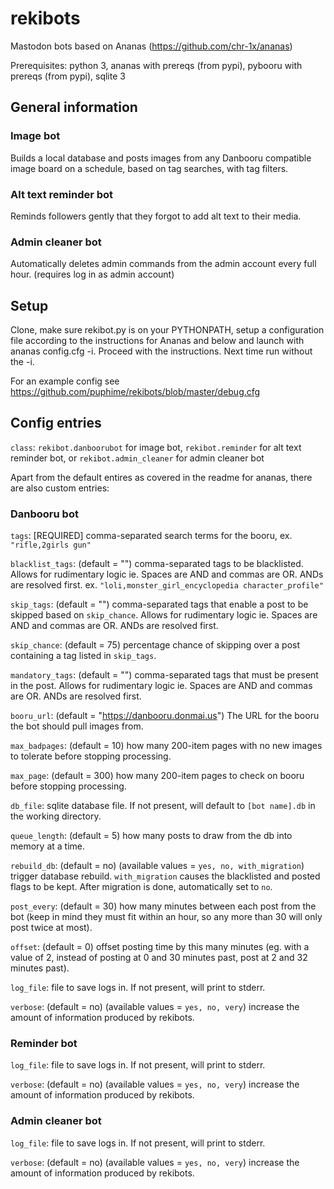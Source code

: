 # rekibots
Mastodon bots based on Ananas (https://github.com/chr-1x/ananas)

Prerequisites: python 3, ananas with prereqs (from pypi), pybooru with prereqs (from pypi), sqlite 3

## General information

### Image bot
Builds a local database and posts images from any Danbooru compatible image board on a schedule, based on tag searches, with tag filters.

### Alt text reminder bot
Reminds followers gently that they forgot to add alt text to their media.

### Admin cleaner bot
Automatically deletes admin commands from the admin account every full hour. (requires log in as admin account)

## Setup
Clone, make sure rekibot.py is on your PYTHONPATH, setup a configuration file according to the instructions for Ananas and below and launch with ananas config.cfg -i. Proceed with the instructions. Next time run without the -i.

For an example config see https://github.com/puphime/rekibots/blob/master/debug.cfg

## Config entries

`class`: `rekibot.danboorubot` for image bot, `rekibot.reminder` for alt text reminder bot, or `rekibot.admin_cleaner` for admin cleaner bot

Apart from the default entires as covered in the readme for ananas, there are also custom entries:

### Danbooru bot

`tags`: [REQUIRED] comma-separated search terms for the booru, ex. `"rifle,2girls gun"`

`blacklist_tags`: (default = "") comma-separated tags to be blacklisted. Allows for rudimentary logic ie. Spaces are AND and commas are OR. ANDs are resolved first. ex. `"loli,monster_girl_encyclopedia character_profile"`

`skip_tags`: (default = "") comma-separated tags that enable a post to be skipped based on `skip_chance`. Allows for rudimentary logic ie. Spaces are AND and commas are OR. ANDs are resolved first.

`skip_chance`: (default = 75) percentage chance of skipping over a post containing a tag listed in `skip_tags`.

`mandatory_tags`: (default = "") comma-separated tags that must be present in the post. Allows for rudimentary logic ie. Spaces are AND and commas are OR. ANDs are resolved first.

`booru_url`: (default = "https://danbooru.donmai.us") The URL for the booru the bot should pull images from.

`max_badpages`: (default = 10) how many 200-item pages with no new images to tolerate before stopping processing.

`max_page`: (default = 300) how many 200-item pages to check on booru before stopping processing.

`db_file`: sqlite database file. If not present, will default to `[bot name].db` in the working directory.

`queue_length`: (default = 5) how many posts to draw from the db into memory at a time.

`rebuild_db`: (default = no) (available values = `yes, no, with_migration`) trigger database rebuild. `with_migration` causes the blacklisted and posted flags to be kept. After migration is done, automatically set to `no`.

`post_every`: (default = 30) how many minutes between each post from the bot (keep in mind they must fit within an hour, so any more than 30 will only post twice at 
most).

`offset`: (default = 0) offset posting time by this many minutes (eg. with a value of 2, instead of posting at 0 and 30 minutes past, post at 2 and 32 minutes past).

`log_file`: file to save logs in. If not present, will print to stderr.

`verbose`: (default = no) (available values = `yes, no, very`) increase the amount of information produced by rekibots.


### Reminder bot

`log_file`: file to save logs in. If not present, will print to stderr.

`verbose`: (default = no) (available values = `yes, no, very`) increase the amount of information produced by rekibots.

### Admin cleaner bot

`log_file`: file to save logs in. If not present, will print to stderr.

`verbose`: (default = no) (available values = `yes, no, very`) increase the amount of information produced by rekibots.
